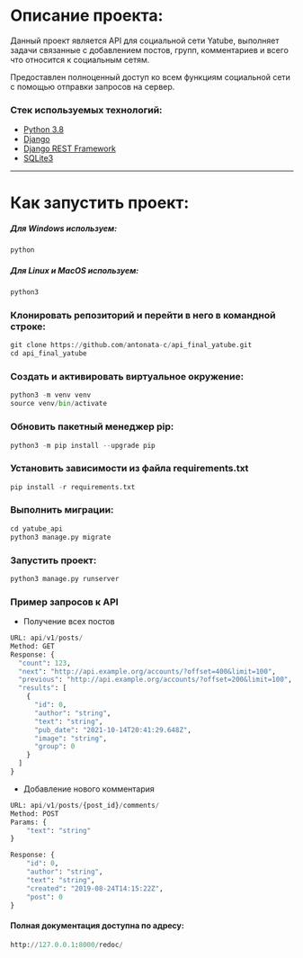 # Описание проекта:
Данный проект является API для социальной сети Yatube, выполняет задачи связанные с добавлением постов, групп, комментариев и всего что относится к социальным сетям.

Предоставлен полноценный доступ ко всем функциям социальной сети с помощью отправки запросов на сервер.

### Стек используемых технологий:
- [Python 3.8](https://python.org)
- [Django](https://www.djangoproject.com/)
- [Django REST Framework](https://www.django-rest-framework.org/)
- [SQLite3](https://docs.python.org/3/library/sqlite3.html)
***
# Как запустить проект:
##### Для Windows используем:
```python
python
```
##### Для Linux и MacOS используем:
```python
python3
```
### Клонировать репозиторий и перейти в него в командной строке:
```python
git clone https://github.com/antonata-c/api_final_yatube.git
cd api_final_yatube
```
### Cоздать и активировать виртуальное окружение:
```python
python3 -m venv venv
source venv/bin/activate
```
### Обновить пакетный менеджер pip:
```python
python3 -m pip install --upgrade pip
```
### Установить зависимости из файла requirements.txt
```python
pip install -r requirements.txt
```
### Выполнить миграции:
```python
cd yatube_api
python3 manage.py migrate
```
### Запустить проект:
```python
python3 manage.py runserver
```


### Пример запросов к API
* Получение всех постов
```python
URL: api/v1/posts/
Method: GET
Response: {
  "count": 123,
  "next": "http://api.example.org/accounts/?offset=400&limit=100",
  "previous": "http://api.example.org/accounts/?offset=200&limit=100",
  "results": [
    {
      "id": 0,
      "author": "string",
      "text": "string",
      "pub_date": "2021-10-14T20:41:29.648Z",
      "image": "string",
      "group": 0
    }
  ]
}
```
* Добавление нового комментария
```python
URL: api/v1/posts/{post_id}/comments/
Method: POST
Params: {
    "text": "string"
}

Response: {
    "id": 0,
    "author": "string",
    "text": "string",
    "created": "2019-08-24T14:15:22Z",
    "post": 0
}
```
#### Полная документация доступна по адресу:
```python
http://127.0.0.1:8000/redoc/
```